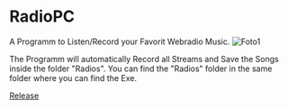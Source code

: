 # RadioPC
A Programm to Listen/Record your Favorit Webradio Music.
![Foto1](https://user-images.githubusercontent.com/5760157/64605869-4586f000-d3c5-11e9-8d8a-105c737c1827.JPG)

The Programm will automatically Record all Streams and Save the Songs inside the folder "Radios". You can find the "Radios" folder in the same folder where you can find the Exe.

[Release](https://github.com/PodeCaradox/RadioPC/releases)
